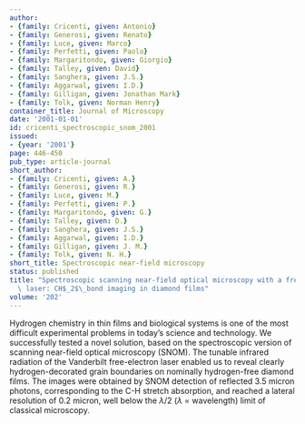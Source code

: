 ```yaml
---
author:
- {family: Cricenti, given: Antonio}
- {family: Generosi, given: Renato}
- {family: Luce, given: Marco}
- {family: Perfetti, given: Paolo}
- {family: Margaritondo, given: Giorgio}
- {family: Talley, given: David}
- {family: Sanghera, given: J.S.}
- {family: Aggarwal, given: I.D.}
- {family: Gilligan, given: Jonathan Mark}
- {family: Tolk, given: Norman Henry}
container_title: Journal of Microscopy
date: '2001-01-01'
id: cricenti_spectroscopic_snom_2001
issued:
- {year: '2001'}
page: 446-450
pub_type: article-journal
short_author:
- {family: Cricenti, given: A.}
- {family: Generosi, given: R.}
- {family: Luce, given: M.}
- {family: Perfetti, given: P.}
- {family: Margaritondo, given: G.}
- {family: Talley, given: D.}
- {family: Sanghera, given: J.S.}
- {family: Aggarwal, given: I.D.}
- {family: Gilligan, given: J. M.}
- {family: Tolk, given: N. H.}
short_title: Spectroscopic near-field microscopy
status: published
title: "Spectroscopic scanning near-field optical microscopy with a free electron\
  \ laser: CH$_2$\_bond imaging in diamond films"
volume: '202'
---
```

Hydrogen chemistry in thin films and biological systems is one of the most difficult experimental problems in today&#8217;s science and technology. We successfully tested a novel solution, based on the spectroscopic version of scanning near-field optical microscopy&#160;(SNOM). The tunable infrared radiation of the Vanderbilt free-electron laser enabled us to reveal clearly hydrogen-decorated grain boundaries on nominally hydrogen-free diamond films. The images were obtained by SNOM detection of reflected 3.5&#160;micron photons, corresponding to the C-H stretch absorption, and reached a lateral resolution of 0.2&#160;micron, well below the $\lambda/2$ ($\lambda$ = wavelength) limit of classical microscopy.
